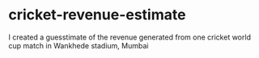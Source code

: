 # cricket-revenue-estimate
I created a guesstimate of the revenue generated from one cricket world cup match in Wankhede stadium, Mumbai
